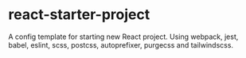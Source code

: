 # react-starter-project

A config template for starting new React project. Using webpack, jest, babel, eslint, scss, postcss, autoprefixer, purgecss and tailwindscss.
